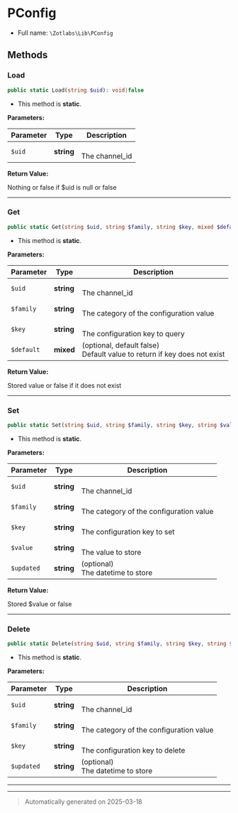 
# PConfig





* Full name: `\Zotlabs\Lib\PConfig`




## Methods


### Load



```php
public static Load(string $uid): void|false
```



* This method is **static**.




**Parameters:**

| Parameter | Type | Description |
|-----------|------|-------------|
| `$uid` | **string** | <br />The channel_id |


**Return Value:**

Nothing or false if $uid is null or false




***

### Get



```php
public static Get(string $uid, string $family, string $key, mixed $default = false): mixed
```



* This method is **static**.




**Parameters:**

| Parameter | Type | Description |
|-----------|------|-------------|
| `$uid` | **string** | <br />The channel_id |
| `$family` | **string** | <br />The category of the configuration value |
| `$key` | **string** | <br />The configuration key to query |
| `$default` | **mixed** | (optional, default false)<br />Default value to return if key does not exist |


**Return Value:**

Stored value or false if it does not exist




***

### Set



```php
public static Set(string $uid, string $family, string $key, string $value, string $updated = NULL): mixed
```



* This method is **static**.




**Parameters:**

| Parameter | Type | Description |
|-----------|------|-------------|
| `$uid` | **string** | <br />The channel_id |
| `$family` | **string** | <br />The category of the configuration value |
| `$key` | **string** | <br />The configuration key to set |
| `$value` | **string** | <br />The value to store |
| `$updated` | **string** | (optional)<br />The datetime to store |


**Return Value:**

Stored $value or false




***

### Delete



```php
public static Delete(string $uid, string $family, string $key, string $updated = NULL): bool
```



* This method is **static**.




**Parameters:**

| Parameter | Type | Description |
|-----------|------|-------------|
| `$uid` | **string** | <br />The channel_id |
| `$family` | **string** | <br />The category of the configuration value |
| `$key` | **string** | <br />The configuration key to delete |
| `$updated` | **string** | (optional)<br />The datetime to store |





***


***
> Automatically generated on 2025-03-18
